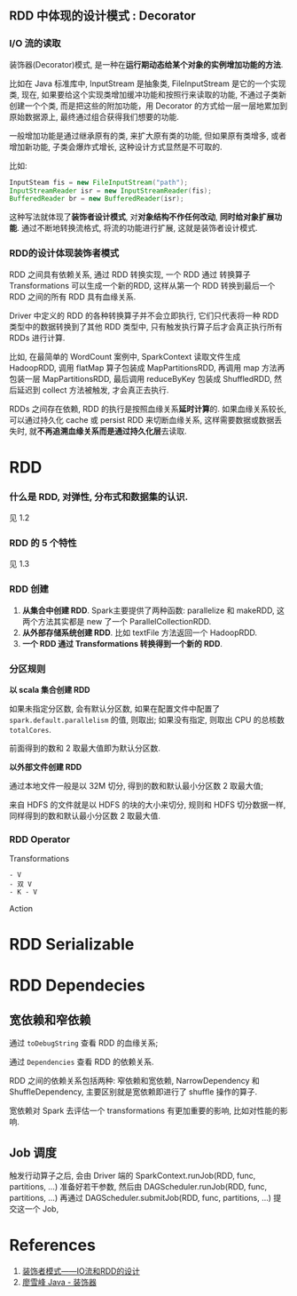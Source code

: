 ## RDD 中体现的设计模式 : Decorator

### I/O 流的读取

装饰器(Decorator)模式, 是一种在**运行期动态给某个对象的实例增加功能的方法**.

比如在 Java 标准库中, InputStream 是抽象类, FileInputStream 是它的一个实现类, 现在, 如果要给这个实现类增加缓冲功能和按照行来读取的功能, 不通过子类新创建一个个类, 而是把这些的附加功能，用 Decorator 的方式给一层一层地累加到原始数据源上, 最终通过组合获得我们想要的功能.

一般增加功能是通过继承原有的类, 来扩大原有类的功能, 但如果原有类增多, 或者增加新功能, 子类会爆炸式增长, 这种设计方式显然是不可取的.

比如:

```java
InputSteam fis = new FileInputStream("path");
InputStreamReader isr = new InputStreamReader(fis);
BufferedReader br = new BufferedReader(isr);
```

这种写法就体现了**装饰者设计模式**, 对**对象结构不作任何改动**, **同时给对象扩展功能**. 通过不断地转换流格式, 将流的功能进行扩展, 这就是装饰者设计模式.

### RDD的设计体现装饰者模式

RDD 之间具有依赖关系, 通过 RDD 转换实现, 一个 RDD 通过 转换算子 Transformations 可以生成一个新的RDD, 这样从第一个 RDD 转换到最后一个 RDD 之间的所有 RDD 具有血缘关系.

Driver 中定义的 RDD 的各种转换算子并不会立即执行, 它们只代表将一种 RDD 类型中的数据转换到了其他 RDD 类型中, 只有触发执行算子后才会真正执行所有 RDDs 进行计算.

比如, 在最简单的 WordCount 案例中, SparkContext 读取文件生成 HadoopRDD, 调用 flatMap 算子包装成 MapPartitionsRDD, 再调用 map 方法再包装一层 MapPartitionsRDD, 最后调用 reduceByKey 包装成 ShuffledRDD, 然后延迟到 collect 方法被触发, 才会真正去执行.

RDDs 之间存在依赖, RDD 的执行是按照血缘关系**延时计算**的. 如果血缘关系较长, 可以通过持久化 cache 或 persist RDD 来切断血缘关系, 这样需要数据或数据丢失时, 就**不再追溯血缘关系而是通过持久化层**去读取. 



# RDD

### 什么是 RDD, 对弹性, 分布式和数据集的认识. 

见 1.2

### RDD 的 5 个特性

见 1.3

### RDD 创建

1. **从集合中创建 RDD**. Spark主要提供了两种函数: parallelize 和 makeRDD, 这两个方法其实都是 new 了一个 ParallelCollectionRDD.
2. **从外部存储系统创建 RDD**. 比如 textFile 方法返回一个 HadoopRDD.
3. **一个 RDD 通过 Transformations 转换得到一个新的 RDD**.

### 分区规则

**以 scala 集合创建 RDD**

如果未指定分区数, 会有默认分区数, 如果在配置文件中配置了 `spark.default.parallelism` 的值, 则取出; 如果没有指定,  则取出 CPU 的总核数 `totalCores`. 

前面得到的数和 2 取最大值即为默认分区数.

**以外部文件创建 RDD**

通过本地文件一般是以 32M 切分, 得到的数和默认最小分区数 2 取最大值;

来自 HDFS 的文件就是以 HDFS 的块的大小来切分, 规则和 HDFS 切分数据一样, 同样得到的数和默认最小分区数 2 取最大值.



### RDD Operator

Transformations

	- V
	- 双 V
	- K - V

Action



# RDD Serializable



# RDD Dependecies

## 宽依赖和窄依赖

通过 `toDebugString` 查看 RDD 的血缘关系;

通过 `Dependencies` 查看 RDD 的依赖关系.

RDD 之间的依赖关系包括两种: 窄依赖和宽依赖, NarrowDependency 和 ShuffleDependency, 主要区别就是宽依赖即进行了 shuffle 操作的算子.

宽依赖对 Spark 去评估一个 transformations 有更加重要的影响, 比如对性能的影响.

## Job 调度

触发行动算子之后, 会由 Driver 端的 SparkContext.runJob(RDD, func, partitions, ...) 准备好若干参数, 然后由 DAGScheduler.runJob(RDD, func, partitions, ...) 再通过 DAGScheduler.submitJob(RDD, func, partitions, ...) 提交这一个 Job, 





# References

1. [装饰者模式——IO流和RDD的设计](https://blog.csdn.net/wx1528159409/article/details/86627794)
2. [廖雪峰 Java - 装饰器](https://www.liaoxuefeng.com/wiki/1252599548343744/1281319302594594)